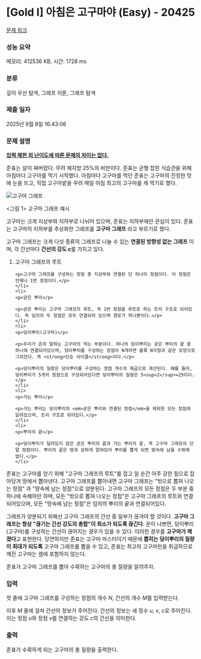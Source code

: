 # [Gold I] 아침은 고구마야 (Easy) - 20425 

[문제 링크](https://www.acmicpc.net/problem/20425) 

### 성능 요약

메모리: 412536 KB, 시간: 1728 ms

### 분류

깊이 우선 탐색, 그래프 이론, 그래프 탐색

### 제출 일자

2025년 9월 8일 16:43:06

### 문제 설명

<p><u><strong>입력 제한 외 난이도에 따른 문제의 차이는 없다.</strong></u></p>

<p>준표는 살이 쪄버렸다. 무려 체지방 25%의 비만이다. 준표는 균형 잡힌 식습관을 위해 아침마다 고구마를 먹기 시작했다. 아침마다 고구마를 먹던 준표는 고구마의 진정한 맛에 눈을 뜨고, 직접 고구마밭을 꾸려 매일 아침 최고의 고구마를 캐 먹기로 했다.</p>

<p><img alt="고구마 그래프" src="https://upload.acmicpc.net/67b454e0-968e-46c6-adb9-6adc1c7e0531/-/preview/" style="max-width:100%;"></p>

<p><그림 1> 고구마 그래프 예시</p>

<p>고구마는 크게 지상부와 지하부로 나뉘어 있으며, 준표는 지하부에만 관심이 있다. 준표는 고구마의 지하부를 추상화한 그래프를 <strong>고구마 그래프</strong> 라고 부르기로 했다.</p>

<p>고구마 그래프는 크게 다섯 종류의 그래프로 나눌 수 있는 <strong>연결된 방향성 없는 그래프</strong> 이며, 각 간선마다 <strong>간선의 강도 <em>c</em></strong>를 가지고 있다.</p>

<ol>
	<li>
	<p>고구마 그래프의 루트</p>

	<p>고구마 그래프를 구성하는 정점 중 지상부와 연결된 단 하나의 정점이다. 이 정점은 언제나 1번 정점이다.</p>
	</li>
	<li>
	<p>굳은 뿌리</p>

	<p>굳은 뿌리는 고구마 그래프의 루트, 즉 1번 정점을 루트로 하는 트리 구조로 되어있다. 즉 임의의 두 정점은 모두 연결되어 있으며 경로가 하나뿐이다.</p>
	</li>
	<li>
	<p>덩이뿌리(고구마)</p>

	<p>우리가 흔히 말하는 고구마의 먹는 부분이다. 하나의 덩이뿌리는 굳은 뿌리의 끝 중 하나에 연결되어있으며, 덩이뿌리를 구성하는 정점이 N개라면 볼록 N각형과 같은 모양으로 그려진다. 즉 <strong>단순 사이클</strong>이다.</p>

	<p>덩이뿌리의 질량은 덩이뿌리를 구성하는 정점 개수의 제곱으로 계산된다. 예를 들어, 덩이뿌리가 5개의 정점으로 구성되어있다면 덩이뿌리의 질량은 5<sup>2</sup>=25이다.</p>
	</li>
	<li>
	<p>가는 뿌리</p>

	<p>가는 뿌리는 덩이뿌리의 <em>굳은 뿌리와 연결된 정점</em>을 제외한 모든 정점에 달려있으며, 트리 구조로 되어있다.</p>
	</li>
	<li>
	<p>뿌리의 끝</p>

	<p>덩이뿌리가 달려있지 않은 굳은 뿌리의 끝과 가는 뿌리의 끝, 즉 고구마 그래프의 단말 정점이다. 뿌리의 끝은 땅과 강하게 얽혀있어 뿌리를 뽑게 되면 땅속에 남을 수밖에 없다.</p>
	</li>
</ol>

<p>준표는 고구마를 얻기 위해 "고구마 그래프의 루트"를 잡고 일 순간 아주 강한 힘으로 잡아당겨 땅에서 뽑아낸다. 고구마 그래프를 뽑아내면 고구마 그래프는 "밖으로 뽑혀 나오는 정점" 과 "땅속에 남는 정점"으로 양분된다. 고구마 그래프의 모든 정점은 두 부분 중 하나에 속해야만 하며, 모든 "밖으로 뽑혀 나오는 정점"은 고구마 그래프의 루트와 연결되어있으며, 모든 "땅속에 남는 정점"은 임의의 뿌리의 끝과 연결되어있다.</p>

<p>그래프가 양분되기 위해선 고구마 그래프의 간선 중 일부가 끊겨야 할 것이다. <strong>고구마 그래프는 항상 "끊기는 간선 강도의 총합"이 최소가 되도록 끊긴다</strong>. 운이 나쁘면, 덩이뿌리(고구마)를 구성하는 간선이 끊어지는 경우가 있을 수 있다. 이러한 경우를 <strong>고구마가 깨졌다</strong>고 표현한다. 당연하지만 준표는 고구마 마스터이기 때문에 <strong>뽑히는 덩이뿌리의 질량이 최대가 되도록</strong> 고구마 그래프를 뽑을 수 있고, 준표는 최고의 고구마만을 취급하므로 깨진 고구마는 셈에 포함하지 않는다.</p>

<p>준표가 고구마 그래프를 뽑아 수확하는 고구마의 총 질량을 알려주자.</p>

### 입력 

 <p>첫 줄에 고구마 그래프를 구성하는 정점의 개수 <em>N</em>, 간선의 개수 <em>M</em>를 입력받는다.</p>

<p>이후 <em>M</em> 줄에 걸쳐 간선의 정보가 주어진다. 간선의 정보는 세 정수 <em>u</em>, <em>v</em>, <em>c</em>로 주어진다. 이는 정점 <em>u</em>와 정점 <em>v</em>를 연결하는 강도 <em>c</em>의 간선을 의미한다.</p>

### 출력 

 <p>준표가 수확하게 되는 고구마의 총 질량을 출력한다.</p>


